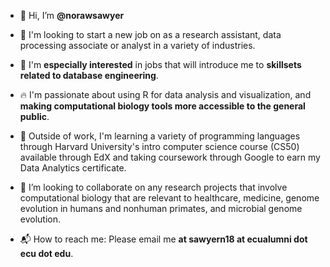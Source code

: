 * 👋 Hi, I’m **@norawsawyer**

* 🔎 I'm looking to start a new job on as a research assistant, data processing associate or analyst in a variety of industries. 
* 👀 I'm **especially interested** in jobs that will introduce me to **skillsets related to database engineering**. 
 
* 🔥 I'm passionate about using R for data analysis and visualization, and **making computational biology tools more accessible to the general public**. 

* 🌱 Outside of work, I'm learning a variety of programming languages through Harvard University's intro computer science course (CS50) available through EdX 
and taking coursework through Google to earn my Data Analytics certificate. 

* 💞️ I’m looking to collaborate on any research projects that involve computational biology 
that are relevant to healthcare, medicine, genome evolution in humans and nonhuman primates, and microbial genome evolution. 

* 📬 How to reach me: Please email me **at sawyern18 at ecualumni dot ecu dot edu**. 

